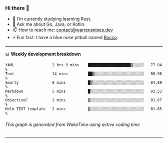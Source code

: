 ### Hi there 👋

- 🌱 I’m currently studying learning Rust.
- 💬 Ask me about Go, Java, or Kotlin.
- 📫 How to reach me: contact@warrensnipes.dev
- ⚡ Fun fact: I have a blue nose pitbull named [Rocco](https://i.imgur.com/iLsSCKu.jpg).

-------

📊 **Weekly development breakdown**
<!--START_SECTION:waka-->

```text
YAML                 2 hrs 9 mins    ███████████████████▒░░░░░   77.84 %
Text                 14 mins         ██▒░░░░░░░░░░░░░░░░░░░░░░   08.90 %
Smarty               8 mins          █▒░░░░░░░░░░░░░░░░░░░░░░░   04.89 %
Markdown             5 mins          █░░░░░░░░░░░░░░░░░░░░░░░░   03.53 %
ObjectiveC           2 mins          ▒░░░░░░░░░░░░░░░░░░░░░░░░   01.67 %
Helm TEXT template   2 mins          ▒░░░░░░░░░░░░░░░░░░░░░░░░   01.65 %
```

<!--END_SECTION:waka-->
###### *This graph is generated from WakeTime using active coding time*
-------
